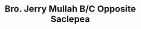 ---
title: "Bro. Jerry Mullah B/C Opposite Saclepea"
url: /ganta/bro-jerry-mullah-b-c-opposite-saclepea/
shop: convenience
---